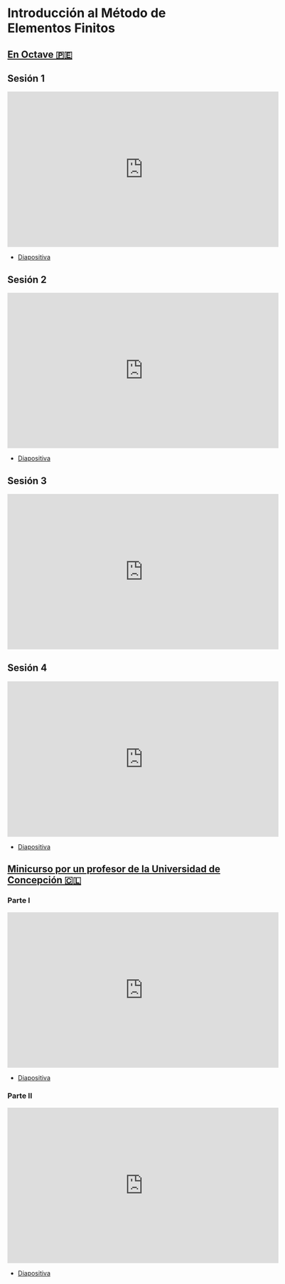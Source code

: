 # Introducción al Método de Elementos Finitos

## [En Octave 🇵🇪](https://www.gnu.org/software/octave/index)

## Sesión 1

<iframe width="610" height="350"
  sandbox="allow-same-origin allow-scripts allow-popups"
  src="https://diode.zone/videos/embed/uYwgv9SX33BBmMZCVv3bFJ?title=0&warningTitle=0&peertubeLink=0"
  frameborder="0" allowfullscreen>
</iframe>

- [Diapositiva](https://ecloud.global/s/84bFcWixzacwtMH)

## Sesión 2

<iframe width="610" height="350"
  sandbox="allow-same-origin allow-scripts allow-popups"
  src="https://diode.zone/videos/embed/k6TYnvTsWSeeGjmefh4NkY?title=0&warningTitle=0&peertubeLink=0"
  frameborder="0" allowfullscreen>
</iframe>

- [Diapositiva](https://ecloud.global/s/GLX9bMH8Q5Ce7Eb)

## Sesión 3

<iframe width="610" height="350"
  sandbox="allow-same-origin allow-scripts allow-popups"
  src="https://diode.zone/videos/embed/pNmeuDoZz2aZZr9SV2hvUz?title=0&warningTitle=0&peertubeLink=0"
  frameborder="0" allowfullscreen>
</iframe>

## Sesión 4

<iframe width="610" height="350"
  sandbox="allow-same-origin allow-scripts allow-popups"
  src="https://diode.zone/videos/embed/87tnkTrgFx4FBSkatavP9c?title=0&warningTitle=0&peertubeLink=0"
  frameborder="0" allowfullscreen>
</iframe>

- [Diapositiva](https://ecloud.global/s/sNG8Ky27K98cxXa)

## [Minicurso por un profesor de la Universidad de Concepción 🇨🇱](https://sites.google.com/uni.edu.pe/cimmuni-2022/materiales#h.vbmc8ur8scsu)

### Parte I

<iframe width="610" height="350"
  sandbox="allow-same-origin allow-scripts allow-popups"
  src="https://diode.zone/videos/embed/3haEShmV3K6V8GqSKcd7x5?title=0&warningTitle=0&peertubeLink=0"
  frameborder="0" allowfullscreen>
</iframe>

- [Diapositiva](https://drive.google.com/file/d/1DtzzcXpcbacklp8dz_gKy0Is3xY4ZKcF/view)

### Parte II 

<iframe width="610" height="350"
  sandbox="allow-same-origin allow-scripts allow-popups"
  src="https://diode.zone/videos/embed/xjtKnLwPnZZp3tU8eCy592?title=0&warningTitle=0&peertubeLink=0"
  frameborder="0" allowfullscreen>
</iframe>

- [Diapositiva](https://www.dropbox.com/s/1dxu22372vixmzv/Mini-Curso1-FEM-1d-Apr%2018-Apr%2022%2C%202022-completo.pdf?dl=0)